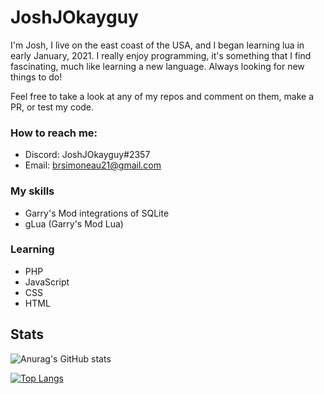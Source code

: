# JoshJOkayguy

I'm Josh, I live on the east coast of the USA, and I began learning lua in early January, 2021. I really enjoy programming, it's something that I find fascinating, much like learning a new language. Always looking for new things to do!

Feel free to take a look at any of my repos and comment on them, make a PR, or test my code.

### How to reach me:
- Discord: JoshJOkayguy#2357
- Email: brsimoneau21@gmail.com

### My skills
- Garry's Mod integrations of SQLite
- gLua (Garry's Mod Lua)

### Learning
- PHP
- JavaScript
- CSS
- HTML

## Stats
![Anurag's GitHub stats](https://github-readme-stats.vercel.app/api?username=JoshJOkayguy&show_icons=true&theme=dracula)

[![Top Langs](https://github-readme-stats.vercel.app/api/top-langs/?username=JoshJOkayguy)](https://github.com/anuraghazra/github-readme-stats)

